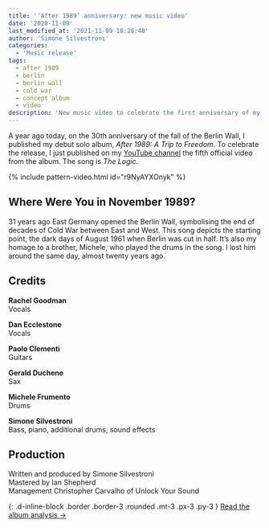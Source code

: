 ```yaml
---
title: '‘After 1989’ anniversary: new music video'
date: '2020-11-09'
last_modified_at: '2021-11-09 18:28:48'
author: 'Simone Silvestroni'
categories:
  - 'Music release'
tags:
  - after 1989
  - berlin
  - berlin wall
  - cold war
  - concept album
  - video
description: 'New music video to celebrate the first anniversary of my debut solo album, ‘After 1989: A Trip to Freedom’.'
---
```

A year ago today, on the 30th anniversary of the fall of the Berlin Wall, I published my debut solo album, _After 1989: A Trip to Freedom_. To celebrate the release, I just published on my [YouTube channel](https://www.youtube.com/@m2m) the fifth official video from the album. The song is _The Logic_.

{% include pattern-video.html id="r9NyAYXOnyk" %}

## Where Were You in November 1989?

31 years ago East Germany opened the Berlin Wall, symbolising the end of decades of Cold War between East and West. This song depicts the starting point, the dark days of August 1961 when Berlin was cut in half. It’s also my homage to a brother, Michele, who played the drums in the song. I lost him around the same day, almost twenty years ago.

## Credits

**Rachel Goodman**<br>
Vocals

**Dan Ecclestone**<br>
Vocals

**Paolo Clementi**<br>
Guitars

**Gerald Duchene**<br>
Sax

**Michele Frumento**<br>
Drums

**Simone Silvestroni**<br>
Bass, piano, additional drums, sound effects

## Production

Written and produced by Simone Silvestroni<br>
Mastered by Ian Shepherd<br>
Management Christopher Carvalho of Unlock Your Sound

{: .d-inline-block .border .border-3 .rounded .mt-3 .px-3 .py-3 }
[Read the album analysis →](/work/music/after-1989/)